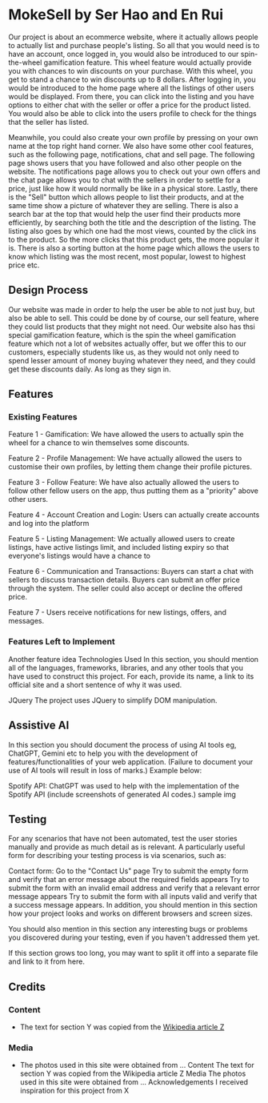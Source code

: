 # MokeSell by Ser Hao and En Rui
Our project is about an ecommerce website, where it actually allows people to actually list and purchase people's listing. So all that you would need is to have an account, once logged in, you would also be introduced to our spin-the-wheel gamification feature. This wheel feature would actually provide you with chances to win discounts on your purchase. With this wheel, you get to stand a chance to win discounts up to 8 dollars. After logging in, you would be introduced to the home page where all the listings of other users would be displayed. From there, you can click into the listing and you have options to either chat with the seller or offer a price for the product listed. You would also be able to click into the users profile to check for the things that the seller has listed. 

Meanwhile, you could also create your own profile by pressing on your own name at the top right hand corner. We also have some other cool features, such as the following page, notifications, chat and sell page. The following page shows users that you have followed and also other people on the website. The notifications page allows you to check out your own offers and the chat page allows you to chat with the sellers in order to settle for a price, just like how it would normally be like in a physical store. Lastly, there is the "Sell" button which allows people to list their products, and at the same time show a picture of whatever they are selling. There is also a search bar at the top that would help the user find their products more efficiently, by searching both the title and the description of the listing. The listing also goes by which one had the most views, counted by the click ins to the product. So the more clicks that this product gets, the more popular it is. There is also a sorting button at the home page which allows the users to know which listing was the most recent, most popular, lowest to highest price etc. 

## Design Process
Our website was made in order to help the user be able to not just buy, but also be able to sell. This could be done by of course, our sell feature, where they could list products that they might not need. Our website also has thsi special gamification feature, which is the spin the wheel gamification feature which not a lot of websites actually offer, but we offer this to our customers, especially students like us, as they would not only need to spend lesser amount of money buying whatever they need, and they could get these discounts daily. As long as they sign in.

## Features

### Existing Features
Feature 1 - Gamification: We have allowed the users to actually spin the wheel for a chance to win themselves some discounts.

Feature 2 - Profile Management: We have actually allowed the users to customise their own profiles, by letting them change their profile pictures.

Feature 3 - Follow Feature: We have also actually allowed the users to follow other fellow users on the app, thus putting them as a "priority" above other users.

Feature 4 - Account Creation and Login: Users can actually create accounts and log into the platform

Feature 5 - Listing Management: We actually allowed users to create listings, have active listings limit, and included listing expiry so that everyone's listings would have a chance to 

Feature 6 - Communication and Transactions: Buyers can start a chat with sellers to discuss transaction details. Buyers can submit an offer price through the system. The seller could also accept or decline the offered price.

Feature 7 - Users receive notifications for new listings, offers, and messages.

### Features Left to Implement
Another feature idea
Technologies Used
In this section, you should mention all of the languages, frameworks, libraries, and any other tools that you have used to construct this project. For each, provide its name, a link to its official site and a short sentence of why it was used.

JQuery
The project uses JQuery to simplify DOM manipulation.

## Assistive AI
In this section you should document the process of using AI tools eg, ChatGPT, Gemini etc to help you with the development of features/functionalities of your web application. (Failure to document your use of AI tools will result in loss of marks.) Example below:

Spotify API: ChatGPT was used to help with the implementation of the Spotify API (include screenshots of generated AI codes.)
sample img

## Testing
For any scenarios that have not been automated, test the user stories manually and provide as much detail as is relevant. A particularly useful form for describing your testing process is via scenarios, such as:

Contact form:
Go to the "Contact Us" page
Try to submit the empty form and verify that an error message about the required fields appears
Try to submit the form with an invalid email address and verify that a relevant error message appears
Try to submit the form with all inputs valid and verify that a success message appears.
In addition, you should mention in this section how your project looks and works on different browsers and screen sizes.

You should also mention in this section any interesting bugs or problems you discovered during your testing, even if you haven't addressed them yet.

If this section grows too long, you may want to split it off into a separate file and link to it from here.

## Credits

### Content
- The text for section Y was copied from the [Wikipedia article Z](https://en.wikipedia.org/wiki/Z)

### Media
- The photos used in this site were obtained from ...
Content
The text for section Y was copied from the Wikipedia article Z
Media
The photos used in this site were obtained from ...
Acknowledgements
I received inspiration for this project from X
